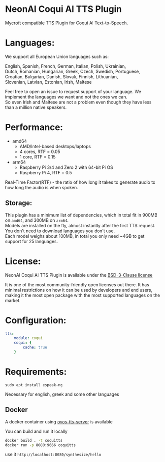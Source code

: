 # NeonAI Coqui AI TTS Plugin
[Mycroft](https://mycroft-ai.gitbook.io/docs/mycroft-technologies/mycroft-core/plugins) compatible
TTS Plugin for Coqui AI Text-to-Speech.

# Languages:
We support all European Union languages such as:

English, Spanish, French, German, Italian, Polish, Ukrainian, \
Dutch, Romanian, Hungarian, Greek, Czech, Swedish, Portuguese, \
Croatian, Bulgarian, Danish, Slovak, Finnish, Lithuanian, \
Slovenian, Latvian, Estonian, Irish, Maltese

Feel free to open an issue to request support of your language. We implement the languages we want and not the ones we can.\
So even Irish and Maltese are not a problem even though they have less than a million native speakers.

# Performance:

 - amd64
    - AMD/Intel-based desktops/laptops
    - 4 cores, RTF = 0.05
    - 1 core,  RTF = 0.15
 - arm64
    - Raspberry Pi 3/4 and Zero 2 with 64-bit Pi OS
    - Raspberry Pi 4, RTF = 0.5

Real-Time Factor(RTF) - the ratio of how long it takes to generate audio to how long the audio is when spoken.

## Storage:

This plugin has a minimum list of dependencies, which in total fit in 900MB on `amd64`, and 300MB on `arm64`.\
Models are installed on the fly, almost instantly after the first TTS request. You don't need to download languages you don't use.\
Each model weighs about 100MB, in total you only need ~4GB to get support for 25 languages.

# License:

NeonAI Coqui AI TTS Plugin is available under the [BSD-3-Clause license](https://github.com/NeonGeckoCom/neon-tts-plugin-coqui/blob/docs/LICENSE.md)

It is one of the most community-friendly open licenses out there. It has minimal restrictions on how it can be used by developers and end users, making it the most open package with the most supported languages on the market.

# Configuration:
```yaml
tts:
    module: coqui
    coqui: {
        cache: true
    }
```
# Requirements:
`sudo apt install espeak-ng`

Necessary for english, greek and some other languages

## Docker

A docker container using [ovos-tts-server](https://github.com/OpenVoiceOS/ovos-tts-server) is available

You can build and run it locally

```bash
docker build . -t coquitts
docker run -p 8080:9666 coquitts
```

use it `http://localhost:8080/synthesize/hello`
